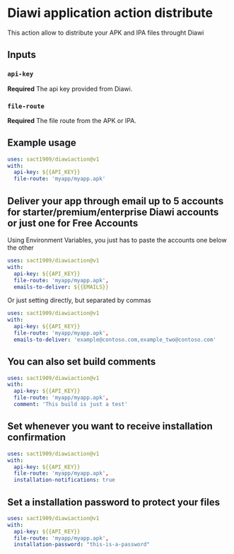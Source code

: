 # Diawi application action distribute

This action allow to distribute your APK and IPA files throught Diawi

## Inputs

### `api-key`

**Required** The api key provided from Diawi.

### `file-route`

**Required** The file route from the APK or IPA.

## Example usage

```yaml
uses: sact1909/diawiaction@v1
with:
  api-key: ${{API_KEY}}
  file-route: 'myapp/myapp.apk'
```
## Deliver your app through email up to 5 accounts for starter/premium/enterprise Diawi accounts or just one for Free Accounts

Using Environment Variables, you just has to paste the accounts one below the other

```yaml
uses: sact1909/diawiaction@v1
with:
  api-key: ${{API_KEY}}
  file-route: 'myapp/myapp.apk',
  emails-to-deliver: ${{EMAILS}}
```

Or just setting directly, but separated by commas

```yaml
uses: sact1909/diawiaction@v1
with:
  api-key: ${{API_KEY}}
  file-route: 'myapp/myapp.apk',
  emails-to-deliver: 'example@contoso.com,example_two@contoso.com'
```

## You can also set build comments

```yaml
uses: sact1909/diawiaction@v1
with:
  api-key: ${{API_KEY}}
  file-route: 'myapp/myapp.apk',
  comment: 'This build is just a test'
```

## Set whenever you want to receive installation confirmation

```yaml
uses: sact1909/diawiaction@v1
with:
  api-key: ${{API_KEY}}
  file-route: 'myapp/myapp.apk',
  installation-notifications: true
```

## Set a installation password to protect your files

```yaml
uses: sact1909/diawiaction@v1
with:
  api-key: ${{API_KEY}}
  file-route: 'myapp/myapp.apk',
  installation-password: "this-is-a-password"
```